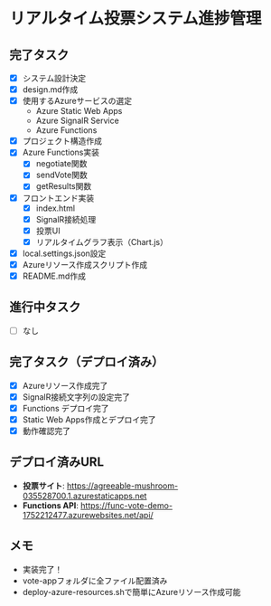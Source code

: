 # リアルタイム投票システム進捗管理

## 完了タスク
- [x] システム設計決定
- [x] design.md作成
- [x] 使用するAzureサービスの選定
  - Azure Static Web Apps
  - Azure SignalR Service  
  - Azure Functions
- [x] プロジェクト構造作成
- [x] Azure Functions実装
  - [x] negotiate関数
  - [x] sendVote関数
  - [x] getResults関数
- [x] フロントエンド実装
  - [x] index.html
  - [x] SignalR接続処理
  - [x] 投票UI
  - [x] リアルタイムグラフ表示（Chart.js）
- [x] local.settings.json設定
- [x] Azureリソース作成スクリプト作成
- [x] README.md作成

## 進行中タスク
- [ ] なし

## 完了タスク（デプロイ済み）
- [x] Azureリソース作成完了
- [x] SignalR接続文字列の設定完了
- [x] Functions デプロイ完了
- [x] Static Web Apps作成とデプロイ完了
- [x] 動作確認完了

## デプロイ済みURL
- **投票サイト**: https://agreeable-mushroom-035528700.1.azurestaticapps.net
- **Functions API**: https://func-vote-demo-1752212477.azurewebsites.net/api/

## メモ
- 実装完了！
- vote-appフォルダに全ファイル配置済み
- deploy-azure-resources.shで簡単にAzureリソース作成可能